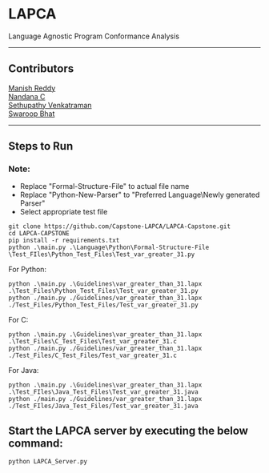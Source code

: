 # LAPCA

Language Agnostic Program Conformance Analysis

---

## Contributors

[Manish Reddy](https://github.com/Manish-22)  
[Nandana C](https://github.com/NandanaC)  
[Sethupathy Venkatraman](https://github.com/sethupathyrv)  
[Swaroop Bhat](https://github.com/Soupy710)

---

## Steps to Run

### Note:

- Replace "Formal-Structure-File" to actual file name
- Replace "Python\-New-Parser" to "Preferred Language\Newly generated Parser"
- Select appropriate test file

```
git clone https://github.com/Capstone-LAPCA/LAPCA-Capstone.git
cd LAPCA-CAPSTONE
pip install -r requirements.txt
python .\main.py .\Language\Python\Formal-Structure-File \Test_FIles\Python_Test_Files\Test_var_greater_31.py
```

For Python:

```
python .\main.py .\Guidelines\var_greater_than_31.lapx .\Test_Files\Python_Test_Files\Test_var_greater_31.py
python ./main.py ./Guidelines/var_greater_than_31.lapx ./Test_Files/Python_Test_Files/Test_var_greater_31.py
```

For C:

```
python .\main.py .\Guidelines\var_greater_than_31.lapx .\Test_Files\C_Test_Files\Test_var_greater_31.c
python ./main.py ./Guidelines/var_greater_than_31.lapx ./Test_Files/C_Test_Files/Test_var_greater_31.c
```

For Java:

```
python .\main.py .\Guidelines\var_greater_than_31.lapx .\Test_FIles\Java_Test_Files\Test_var_greater_31.java
python ./main.py ./Guidelines/var_greater_than_31.lapx ./Test_FIles/Java_Test_Files/Test_var_greater_31.java
```

## Start the LAPCA server by executing the below command:
```
python LAPCA_Server.py
```